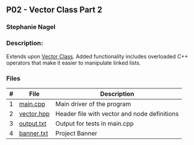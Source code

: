 ## P02 - Vector Class Part 2
### Stephanie Nagel
### Description:

Extends upon [Vector Class](https://github.com/aelious/2143-OOP-Nagel/tree/main/Assignments/P01). Added functionality includes overloaded C++ operators that make it easier to manipulate linked lists.

### Files

|   #   | File            | Description                                        |
| :---: | --------------- | -------------------------------------------------- |
| 1 | [main.cpp](https://github.com/aelious/2143-OOP-Nagel/blob/main/Assignments/P02/main.cpp) | Main driver of the program |
| 2 | [vector.hpp](https://github.com/aelious/2143-OOP-Nagel/blob/main/Assignments/P02/vector.hpp) | Header file with vector and node definitions |
| 3 | [output.txt](https://github.com/aelious/2143-OOP-Nagel/blob/main/Assignments/P02/output.txt) | Output for tests in main.cpp |
| 4 | [banner.txt](https://github.com/aelious/2143-OOP-Nagel/blob/main/Assignments/P02/banner.txt) | Project Banner |
